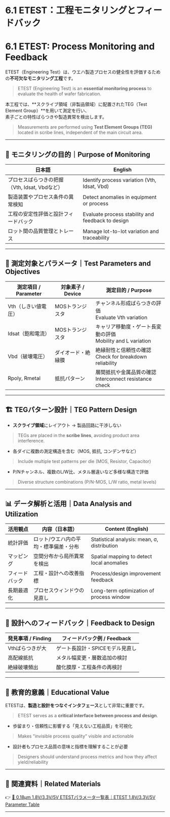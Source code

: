 # 6.1 ETEST：工程モニタリングとフィードバック  
# 6.1 ETEST: Process Monitoring and Feedback

ETEST（Engineering Test）は、ウエハ製造プロセスの健全性を評価するための**不可欠なモニタリング工程**です。  
> ETEST (Engineering Test) is an **essential monitoring process** to evaluate the health of wafer fabrication.

本工程では、**スクライブ領域（非製品領域）に配置されたTEG（Test Element Group）**を用いて測定を行い、  
素子ごとの特性ばらつきや製造異常を検出します。  
> Measurements are performed using **Test Element Groups (TEG)** located in scribe lines, independent of the main circuit area.

---

## 🎯 モニタリングの目的｜Purpose of Monitoring

| 日本語 | English |
|--------|---------|
| プロセスばらつきの把握（Vth, Idsat, Vbdなど） | Identify process variation (Vth, Idsat, Vbd) |
| 製造装置やプロセス条件の異常検知 | Detect anomalies in equipment or process |
| 工程の安定性評価と設計フィードバック | Evaluate process stability and feedback to design |
| ロット間の品質管理とトレース | Manage lot-to-lot variation and traceability |

---

## 🧪 測定対象とパラメータ｜Test Parameters and Objectives

| 測定項目 / Parameter | 対象素子 / Device | 測定目的 / Purpose |
|----------------------|-------------------|---------------------|
| Vth（しきい値電圧） | MOSトランジスタ | チャンネル形成ばらつきの評価<br>Evaluate Vth variation |
| Idsat（飽和電流） | MOSトランジスタ | キャリア移動度・ゲート長変動の評価<br>Mobility and L variation |
| Vbd（破壊電圧） | ダイオード・絶縁膜 | 絶縁耐性と信頼性の確認<br>Check for breakdown reliability |
| Rpoly, Rmetal | 抵抗パターン | 層間抵抗や金属品質の確認<br>Interconnect resistance check |

---

## 🏗️ TEGパターン設計｜TEG Pattern Design

- **スクライブ領域**にレイアウト → 製品回路に干渉しない  
> TEGs are placed in the **scribe lines**, avoiding product area interference.
- 各ダイに複数の測定構造を含む（MOS, 抵抗, コンデンサなど）  
> Include multiple test patterns per die (MOS, Resistor, Capacitor)
- P/Nチャンネル、複数のL/W比、メタル層違いなど多様な構造で評価  
> Diverse structure combinations (P/N-MOS, L/W ratio, metal levels)

---

## 📊 データ解析と活用｜Data Analysis and Utilization

| 活用観点 | 内容（日本語） | Content (English) |
|----------|----------------|-------------------|
| 統計評価 | ロット/ウエハ内の平均・標準偏差・分布 | Statistical analysis: mean, σ, distribution |
| マッピング | 空間分布から局所異常を検出 | Spatial mapping to detect local anomalies |
| フィードバック | 工程・設計への改善指標 | Process/design improvement feedback |
| 長期最適化 | プロセスウィンドウの見直し | Long-term optimization of process window |

---

## 🔁 設計へのフィードバック｜Feedback to Design

| 発見事項 / Finding | フィードバック例 / Feedback |
|-------------------|-----------------------------|
| Vthばらつきが大 | ゲート長設計・SPICEモデル見直し |
| 高配線抵抗 | メタル幅変更・層数追加の検討 |
| 絶縁破壊頻出 | 酸化膜厚・工程条件の再検討 |

---

## 🧭 教育的意義｜Educational Value

ETESTは、**製造と設計をつなぐインタフェース**として非常に重要です。  
> ETEST serves as a **critical interface between process and design**.

- 歩留まり・信頼性に影響する「見えない工程品質」を可視化  
> Makes "invisible process quality" visible and actionable
- 設計者もプロセス品質の意味と指標を理解することが必要  
> Designers should understand process metrics and how they affect yield/reliability

---

## 📎 関連資料｜Related Materials

👉 [📂 0.18μm 1.8V/3.3V/5V ETESTパラメータ一覧表｜ETEST 1.8V/3.3V/5V Parameter Table](../chapter3_process_evolution/docs/0.18um_etests_summary_unified.md)

---
